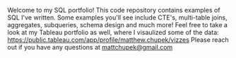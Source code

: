 Welcome to my SQL portfolio! This code repository contains examples of SQL I've written. 
Some examples you'll see include CTE's, multi-table joins, aggregates, subqueries, schema design and much more! 
Feel free to take a look at my Tableau portfolio as well, where I visaulized some of the data: https://public.tableau.com/app/profile/matthew.chupek/vizzes 
Please reach out if you have any questions at mattchupek@gmail.com
